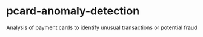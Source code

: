 # pcard-anomaly-detection
Analysis of payment cards to identify unusual transactions or potential fraud
